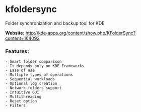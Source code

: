 # kfoldersync

Folder synchronization and backup tool for KDE

**Website:** http://kde-apps.org/content/show.php/KFolderSync?content=164092

### Features:

    - Smart folder comparison
    - It depends only on KDE Frameworks
    - Ease of use
    - Multiple types of operations
    - Sequential workloads
    - Optional log creation
    - Network folders support
    - Intuitive GUI
    - Multithreading
    - Reset option
    - Filters
